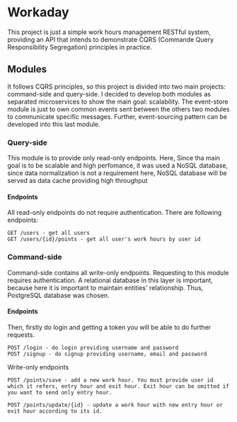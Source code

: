 # Workaday

This project is just a simple work hours management RESTful system, providing an API that intends to demonstrate CQRS (Commande Query Responsibility Segregation) principles in practice.

## Modules
It follows CQRS principles, so this project is divided into two main projects: command-side and query-side.
I decided to develop both modules as separated microservices to show the main goal: scalability.
The event-store module is just to own common events sent between the others two modules to communicate specific messages. Further, event-sourcing pattern can be developed into this last module.

### Query-side
This module is to provide only read-only endpoints. Here, Since tha main goal is to be scalable and high perfomance,
it was used a NoSQL database, since data normalization is not a requirement here,  NoSQL database will be served as data cache providing
high throughput

#### Endpoints

All read-only endpoints do not require authentication. There are following endpoints:
```
GET /users - get all users
GET /users/{id}/points - get all user's work hours by user id
```

### Command-side
Command-side contains all write-only endpoints. Requesting to this module requires authentication. A relational database in this layer is important, because here it is important to maintain entities' relationship. Thus, PostgreSQL database was chosen. 

#### Endpoints

Then, firstly do login and getting a token you will be able to do further requests.
```
POST /login - do login providing username and password
POST /signup - do signup providing username, email and password
```

Write-only endpoints
```
POST /points/save - add a new work hour. You must provide user id which it refers, entry hour and exit hour. Exit hour can be omitted if you want to send only entry hour.

POST /points/update/{id} - update a work hour with new entry hour or exit hour according to its id.
```
